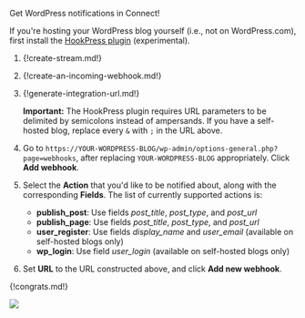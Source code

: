Get WordPress notifications in Connect!

If you're hosting your WordPress blog yourself (i.e., not on WordPress.com),
first install the
[HookPress plugin](https://wordpress.org/plugins/hookpress/) (experimental).

1. {!create-stream.md!}

1. {!create-an-incoming-webhook.md!}

1. {!generate-integration-url.md!}

    **Important:** The HookPress plugin requires URL parameters to
    be delimited by semicolons instead of ampersands. If you have a
    self-hosted blog, replace every `&` with `;` in the URL above.

1. Go to
   `https://YOUR-WORDPRESS-BLOG/wp-admin/options-general.php?page=webhooks`,
   after replacing `YOUR-WORDPRESS-BLOG` appropriately. Click **Add webhook**.

1. Select the **Action** that you'd like to be notified about, along with
   the corresponding **Fields**. The list of currently supported actions is:

    * **publish_post**: Use fields *post_title*, *post_type*, and *post_url*
    * **publish_page**: Use fields *post_title*, *post_type*, and *post_url*
    * **user_register**: Use fields *display_name* and *user_email* (available on self-hosted blogs only)
    * **wp_login**: Use field *user_login* (available on self-hosted blogs only)

1. Set **URL** to the URL constructed above, and click **Add new webhook**.

{!congrats.md!}

![](/static/images/integrations/wordpress/wordpress_post_created.png)
